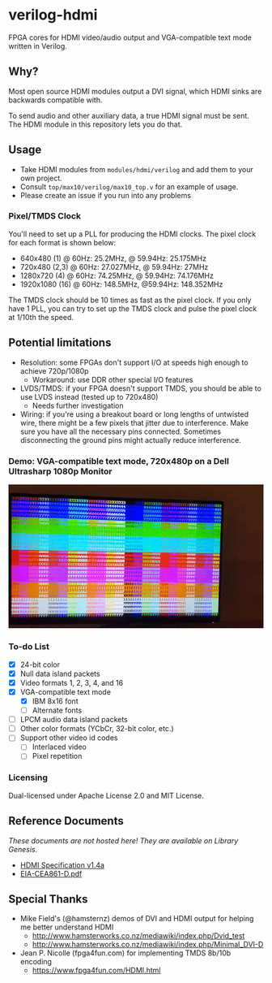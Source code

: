 # verilog-hdmi

FPGA cores for HDMI video/audio output and VGA-compatible text mode written in Verilog.

## Why?

Most open source HDMI modules output a DVI signal, which HDMI sinks are backwards compatible with.

To send audio and other auxiliary data, a true HDMI signal must be sent. The HDMI module in this repository lets you do that.


## Usage

* Take HDMI modules from `modules/hdmi/verilog` and add them to your own project.
* Consult `top/max10/verilog/max10_top.v` for an example of usage.
* Please create an issue if you run into any problems

### Pixel/TMDS Clock

You'll need to set up a PLL for producing the HDMI clocks. The pixel clock for each format is shown below:

* 640x480 (1) @ 60Hz: 25.2MHz, @ 59.94Hz: 25.175MHz
* 720x480 (2,3) @ 60Hz: 27.027MHz, @ 59.94Hz: 27MHz
* 1280x720 (4) @ 60Hz: 74.25MHz, @ 59.94Hz: 74.176MHz
* 1920x1080 (16) @ 60Hz: 148.5MHz, @59.94Hz: 148.352MHz

The TMDS clock should be 10 times as fast as the pixel clock.  If you only have 1 PLL, you can try to set up the TMDS clock and pulse the pixel clock at 1/10th the speed.

## Potential limitations

* Resolution: some FPGAs don't support I/O at speeds high enough to achieve 720p/1080p
	* Workaround: use DDR other special I/O features
* LVDS/TMDS: if your FPGA doesn't support TMDS, you should be able to use LVDS instead (tested up to 720x480)
    * Needs further investigation
* Wiring: if you're using a breakout board or long lengths of untwisted wire, there might be a few pixels that jitter due to interference. Make sure you have all the necessary pins connected. Sometimes disconnecting the ground pins might actually reduce interference.

### Demo: VGA-compatible text mode, 720x480p on a Dell Ultrasharp 1080p Monitor

![GIF showing VGA-compatible text mode on a monitor](demo.gif)

### To-do List
- [x] 24-bit color
- [x] Null data island packets
- [x] Video formats 1, 2, 3, 4, and 16
- [x] VGA-compatible text mode
	- [x] IBM 8x16 font
	- [ ] Alternate fonts
- [ ] LPCM audio data island packets
- [ ] Other color formats (YCbCr, 32-bit color, etc.)
- [ ] Support other video id codes
	- [ ] Interlaced video
	- [ ] Pixel repetition

### Licensing

Dual-licensed under Apache License 2.0 and MIT License.

## Reference Documents

*These documents are not hosted here! They are available on Library Genesis.*

* [HDMI Specification v1.4a](https://libgen.is/book/index.php?md5=28FFF92120C7A2C88F91727004DA71ED)
* [EIA-CEA861-D.pdf](https://libgen.is/book/index.php?md5=CEE424CA0F098096B6B4EC32C32F80AA)

## Special Thanks

* Mike Field's (@hamsternz) demos of DVI and HDMI output for helping me better understand HDMI
	* http://www.hamsterworks.co.nz/mediawiki/index.php/Dvid_test
	* http://www.hamsterworks.co.nz/mediawiki/index.php/Minimal_DVI-D
* Jean P. Nicolle (fpga4fun.com) for implementing TMDS 8b/10b encoding
	* https://www.fpga4fun.com/HDMI.html
